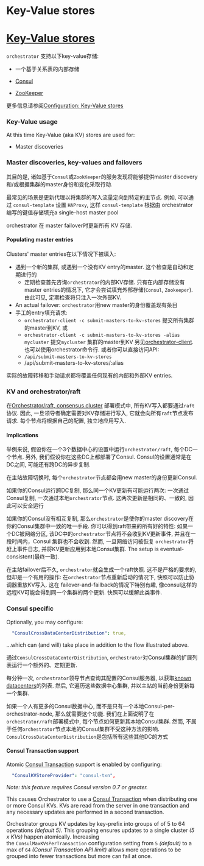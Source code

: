 # Key-Value stores
# [Key-Value stores](https://github.com/openark/orchestrator/blob/master/docs/kv.md)
`orchestrator` 支持以下key-value存储:

* 一个基于关系表的内部存储

* [Consul](https://github.com/hashicorp/consul)
* [ZooKeeper](https://zookeeper.apache.org/)

更多信息请参阅[Configuration: Key-Value stores](https://github.com/Fanduzi/orchestrator-chn-doc/blob/master/Setup/%E9%85%8D%E7%BD%AE/Configuration%20%20Key-Value%20stores.md)

### Key-Value usage
At this time Key-Value (aka KV) stores are used for:

* Master discoveries

### Master discoveries, key-values and failovers
其目的是, 诸如基于`Consul`或`ZookKeeper`的服务发现将能够提供master discovery和/或根据集群的master身份和变化采取行动.

最常见的场景是更新代理以将集群的写入流量定向到特定的主节点. 例如, 可以通过 `consul-template` 设置 `HAProxy`, 这样 `consul-template` 根据由 orchestrator 编写的键值存储填充a single-host master pool

orchestrator 在 master failover时更新所有 KV 存储.

#### Populating master entries
Clusters' master entries在以下情况下被填入:

* 遇到一个新的集群, 或遇到一个没有KV entry的master. 这个检查是自动和定期进行的
   * 定期检查首先咨询`orchestrator`的内部KV存储. 只有在内部存储没有master entries的情况下, 它才会尝试填充外部存储(`Consul`, `Zookeeper`). 由此可见, 定期检查将只注入一次外部KV.
* An actual failover: `orchestrator`用new master的身份覆盖现有条目
* 手工的entry填充请求:
   * `orchestrator-client -c submit-masters-to-kv-stores` 提交所有集群的master到KV, 或
   * `orchestrator-client -c submit-masters-to-kv-stores -alias mycluster` 提交`mycluster` 集群的master到KV
另见[orchestrator-client](Use/orchestrator-client.md). 也可以使用orchestrator命令行.
或者你可以直接访问API:
   * `/api/submit-masters-to-kv-stores`
   * /api/submit-masters-to-kv-stores/:alias

实际的故障转移和手动请求都将覆盖任何现有的内部和外部KV entries.

### KV and orchestrator/raft
在[Orchestrator/raft, consensus cluster](https://github.com/Fanduzi/orchestrator-chn-doc/blob/master/Setup/%E9%83%A8%E7%BD%B2/Orchestrator%20raft%2C%20consensus%20cluster.md) 部署模式中, 所有KV写入都要通过`raft` 协议. 因此, 一旦领导者确定需要对KV存储进行写入, 它就会向所有`raft`节点发布请求. 每个节点将根据自己的配置, 独立地应用写入.

#### Implications
举例来说, 假设你在一个3个数据中心的设置中运行`orchestrator/raft`, 每个DC一个节点. 另外, 我们假设你在这些DC上都部署了Consul. Consul的设置通常是在DC之间, 可能还有跨DC的异步复制.

在主站故障切换时, 每个`orchestrator`节点都会用new master的身份更新Consul.

如果你的Consul运行跨DC复制, 那么同一个KV更新有可能运行两次: 一次通过Consul复制, 一次通过本地`orchestrator`节点. 这两次更新是相同的、一致的, 因此可以安全运行

如果你的Consul没有相互复制, 那么`orchestrator`是使你的master discovery在你的Consul集群中一致的唯一手段. 你可以得到raft带来的所有好的特性: 如果一个DC被网络分区, 该DC中的`orchestrator`节点将不会收到KV更新事件, 并且在一段时间内，Consul 集群也不会收到. 然而, 一旦网络访问被恢复 `orchestrator`将赶上事件日志, 并将KV更新应用到本地Consul集群. The setup is eventual-consistent(最终一致).

在主站failover后不久, `orchestrator`就会生成一个raft快照. 这不是严格的要求的, 但却是一个有用的操作: 在`orchestrator`节点重新启动的情况下, 快照可以防止协调器重放KV写入. 这在 failover-and-failback的情况下特别有趣, 像consul这样的远程KV可能会得到同一个集群的两个更新. 快照可以缓解此类事件.

### Consul specific
Optionally, you may configure:

```yaml
  "ConsulCrossDataCenterDistribution": true,
```
...which can (and will) take place in addition to the flow illustrated above.

通过`ConsulCrossDataCenterDistribution`, `orchestrator`对Consul集群的扩展列表运行一个额外的、定期更新.

每分钟一次, `orchestrator`领导节点查询其配置的Consul服务器, 以获取[known datacenters](https://www.consul.io/api/catalog.html#list-datacenters)的列表. 然后, 它遍历这些数据中心集群, 并以主站的当前身份更新每一个集群.

如果一个人有更多的Consul数据中心, 而不是只有一个本地Consul-per-orchestrator-node, 那么就需要这个功能. 我们在上面说明了在`orchestrator/raft`部署模式中, 每个节点如何更新其本地Consul集群. 然而, 不属于任何`orchestrator`节点本地的Consul集群不受这种方法的影响. `ConsulCrossDataCenterDistribution`是包括所有这些其他DC的方式

#### Consul Transaction support
Atomic [Consul Transaction](https://www.consul.io/api-docs/txn) support is enabled by configuring:

```yaml
  "ConsulKVStoreProvider": "consul-txn",
```
*Note: this feature requires Consul version 0.7 or greater.*

This causes Orchestrator to use a [Consul Transaction](https://www.consul.io/api-docs/txn) when distributing one or more Consul KVs. KVs are read from the server in one transaction and any necessary updates are performed in a second transaction.

Orchestrator groups KV updates by key-prefix into groups of of 5 to 64 operations *(default 5)*. This grouping ensures updates to a single cluster *(5 x KVs)* happen atomically. Increasing the `ConsulMaxKVsPerTransaction` configuration setting from `5` *(default)* to a max of `64` *(Consul Transaction API limit)* allows more operations to be grouped into fewer transactions but more can fail at once.
